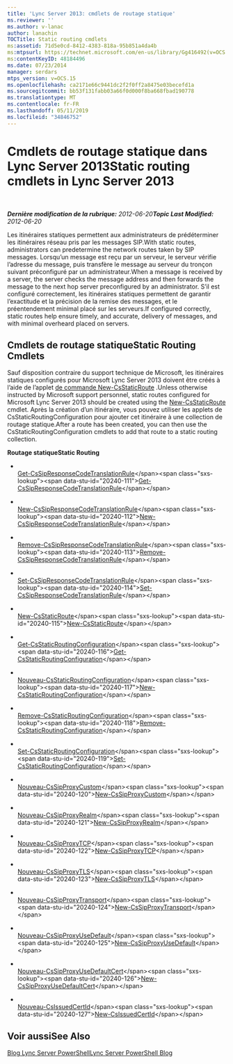 ```yaml
---
title: 'Lync Server 2013: cmdlets de routage statique'
ms.reviewer: ''
ms.author: v-lanac
author: lanachin
TOCTitle: Static routing cmdlets
ms:assetid: 71d5e0cd-8412-4383-818a-95b851a4da4b
ms:mtpsurl: https://technet.microsoft.com/en-us/library/Gg416492(v=OCS.15)
ms:contentKeyID: 48184496
ms.date: 07/23/2014
manager: serdars
mtps_version: v=OCS.15
ms.openlocfilehash: ca2171e66c9441dc2f2f0ff2a8475e03becefd1a
ms.sourcegitcommit: bb53f131fabb03a66f0d000f8ba668fbad190778
ms.translationtype: MT
ms.contentlocale: fr-FR
ms.lasthandoff: 05/11/2019
ms.locfileid: "34846752"
---
```

<div data-xmlns="http://www.w3.org/1999/xhtml">

<div class="topic" data-xmlns="http://www.w3.org/1999/xhtml" data-msxsl="urn:schemas-microsoft-com:xslt" data-cs="http://msdn.microsoft.com/en-us/">

<div data-asp="http://msdn2.microsoft.com/asp">

# <a name="static-routing-cmdlets-in-lync-server-2013"></a><span data-ttu-id="20240-102">Cmdlets de routage statique dans Lync Server 2013</span><span class="sxs-lookup"><span data-stu-id="20240-102">Static routing cmdlets in Lync Server 2013</span></span>

</div>

<div id="mainSection">

<div id="mainBody">

<span> </span>

<span data-ttu-id="20240-103">_**Dernière modification de la rubrique:** 2012-06-20_</span><span class="sxs-lookup"><span data-stu-id="20240-103">_**Topic Last Modified:** 2012-06-20_</span></span>

<span data-ttu-id="20240-104">Les itinéraires statiques permettent aux administrateurs de prédéterminer les itinéraires réseau pris par les messages SIP.</span><span class="sxs-lookup"><span data-stu-id="20240-104">With static routes, administrators can predetermine the network routes taken by SIP messages.</span></span> <span data-ttu-id="20240-105">Lorsqu’un message est reçu par un serveur, le serveur vérifie l’adresse du message, puis transfère le message au serveur du tronçon suivant préconfiguré par un administrateur.</span><span class="sxs-lookup"><span data-stu-id="20240-105">When a message is received by a server, the server checks the message address and then forwards the message to the next hop server preconfigured by an administrator.</span></span> <span data-ttu-id="20240-106">S’il est configuré correctement, les itinéraires statiques permettent de garantir l’exactitude et la précision de la remise des messages, et le préentendement minimal placé sur les serveurs.</span><span class="sxs-lookup"><span data-stu-id="20240-106">If configured correctly, static routes help ensure timely, and accurate, delivery of messages, and with minimal overheard placed on servers.</span></span>

<div>

## <a name="static-routing-cmdlets"></a><span data-ttu-id="20240-107">Cmdlets de routage statique</span><span class="sxs-lookup"><span data-stu-id="20240-107">Static Routing Cmdlets</span></span>

<span data-ttu-id="20240-108">Sauf disposition contraire du support technique de Microsoft, les itinéraires statiques configurés pour Microsoft Lync Server 2013 doivent être créés à l’aide de l’applet [de commande New-CsStaticRoute](https://technet.microsoft.com/en-us/library/Gg398265(v=OCS.15)) .</span><span class="sxs-lookup"><span data-stu-id="20240-108">Unless otherwise instructed by Microsoft support personnel, static routes configured for Microsoft Lync Server 2013 should be created using the [New-CsStaticRoute](https://technet.microsoft.com/en-us/library/Gg398265(v=OCS.15)) cmdlet.</span></span> <span data-ttu-id="20240-109">Après la création d’un itinéraire, vous pouvez utiliser les applets de CsStaticRoutingConfiguration pour ajouter cet itinéraire à une collection de routage statique.</span><span class="sxs-lookup"><span data-stu-id="20240-109">After a route has been created, you can then use the CsStaticRoutingConfiguration cmdlets to add that route to a static routing collection.</span></span>

<span data-ttu-id="20240-110">**Routage statique**</span><span class="sxs-lookup"><span data-stu-id="20240-110">**Static Routing**</span></span>

  - <span></span>  
    <span data-ttu-id="20240-111">[Get-CsSipResponseCodeTranslationRule](https://technet.microsoft.com/en-us/library/Gg398130(v=OCS.15))</span><span class="sxs-lookup"><span data-stu-id="20240-111">[Get-CsSipResponseCodeTranslationRule](https://technet.microsoft.com/en-us/library/Gg398130(v=OCS.15))</span></span>

  - <span></span>  
    <span data-ttu-id="20240-112">[New-CsSipResponseCodeTranslationRule](https://technet.microsoft.com/en-us/library/Gg413041(v=OCS.15))</span><span class="sxs-lookup"><span data-stu-id="20240-112">[New-CsSipResponseCodeTranslationRule](https://technet.microsoft.com/en-us/library/Gg413041(v=OCS.15))</span></span>

  - <span></span>  
    <span data-ttu-id="20240-113">[Remove-CsSipResponseCodeTranslationRule](https://technet.microsoft.com/en-us/library/Gg412932(v=OCS.15))</span><span class="sxs-lookup"><span data-stu-id="20240-113">[Remove-CsSipResponseCodeTranslationRule](https://technet.microsoft.com/en-us/library/Gg412932(v=OCS.15))</span></span>

  - <span></span>  
    <span data-ttu-id="20240-114">[Set-CsSipResponseCodeTranslationRule](https://technet.microsoft.com/en-us/library/Gg425895(v=OCS.15))</span><span class="sxs-lookup"><span data-stu-id="20240-114">[Set-CsSipResponseCodeTranslationRule](https://technet.microsoft.com/en-us/library/Gg425895(v=OCS.15))</span></span>

<!-- end list -->

  - <span></span>  
    <span data-ttu-id="20240-115">[New-CsStaticRoute](https://technet.microsoft.com/en-us/library/Gg398265(v=OCS.15))</span><span class="sxs-lookup"><span data-stu-id="20240-115">[New-CsStaticRoute](https://technet.microsoft.com/en-us/library/Gg398265(v=OCS.15))</span></span>

<!-- end list -->

  - <span></span>  
    <span data-ttu-id="20240-116">[Get-CsStaticRoutingConfiguration](https://technet.microsoft.com/en-us/library/Gg398754(v=OCS.15))</span><span class="sxs-lookup"><span data-stu-id="20240-116">[Get-CsStaticRoutingConfiguration](https://technet.microsoft.com/en-us/library/Gg398754(v=OCS.15))</span></span>

  - <span></span>  
    <span data-ttu-id="20240-117">[Nouveau-CsStaticRoutingConfiguration](https://technet.microsoft.com/en-us/library/Gg425811(v=OCS.15))</span><span class="sxs-lookup"><span data-stu-id="20240-117">[New-CsStaticRoutingConfiguration](https://technet.microsoft.com/en-us/library/Gg425811(v=OCS.15))</span></span>

  - <span></span>  
    <span data-ttu-id="20240-118">[Remove-CsStaticRoutingConfiguration](https://technet.microsoft.com/en-us/library/Gg398668(v=OCS.15))</span><span class="sxs-lookup"><span data-stu-id="20240-118">[Remove-CsStaticRoutingConfiguration](https://technet.microsoft.com/en-us/library/Gg398668(v=OCS.15))</span></span>

  - <span></span>  
    <span data-ttu-id="20240-119">[Set-CsStaticRoutingConfiguration](https://technet.microsoft.com/en-us/library/Gg398724(v=OCS.15))</span><span class="sxs-lookup"><span data-stu-id="20240-119">[Set-CsStaticRoutingConfiguration](https://technet.microsoft.com/en-us/library/Gg398724(v=OCS.15))</span></span>

<!-- end list -->

  - <span></span>  
    <span data-ttu-id="20240-120">[Nouveau-CsSipProxyCustom](https://technet.microsoft.com/en-us/library/Gg425904(v=OCS.15))</span><span class="sxs-lookup"><span data-stu-id="20240-120">[New-CsSipProxyCustom](https://technet.microsoft.com/en-us/library/Gg425904(v=OCS.15))</span></span>

<!-- end list -->

  - <span></span>  
    <span data-ttu-id="20240-121">[Nouveau-CsSipProxyRealm](https://technet.microsoft.com/en-us/library/Gg413084(v=OCS.15))</span><span class="sxs-lookup"><span data-stu-id="20240-121">[New-CsSipProxyRealm](https://technet.microsoft.com/en-us/library/Gg413084(v=OCS.15))</span></span>

<!-- end list -->

  - <span></span>  
    <span data-ttu-id="20240-122">[Nouveau-CsSipProxyTCP](https://technet.microsoft.com/en-us/library/Gg425745(v=OCS.15))</span><span class="sxs-lookup"><span data-stu-id="20240-122">[New-CsSipProxyTCP](https://technet.microsoft.com/en-us/library/Gg425745(v=OCS.15))</span></span>

<!-- end list -->

  - <span></span>  
    <span data-ttu-id="20240-123">[Nouveau-CsSipProxyTLS](https://technet.microsoft.com/en-us/library/Gg398629(v=OCS.15))</span><span class="sxs-lookup"><span data-stu-id="20240-123">[New-CsSipProxyTLS](https://technet.microsoft.com/en-us/library/Gg398629(v=OCS.15))</span></span>

<!-- end list -->

  - <span></span>  
    <span data-ttu-id="20240-124">[Nouveau-CsSipProxyTransport](https://technet.microsoft.com/en-us/library/Gg398489(v=OCS.15))</span><span class="sxs-lookup"><span data-stu-id="20240-124">[New-CsSipProxyTransport](https://technet.microsoft.com/en-us/library/Gg398489(v=OCS.15))</span></span>

<!-- end list -->

  - <span></span>  
    <span data-ttu-id="20240-125">[Nouveau-CsSipProxyUseDefault](https://technet.microsoft.com/en-us/library/Gg398274(v=OCS.15))</span><span class="sxs-lookup"><span data-stu-id="20240-125">[New-CsSipProxyUseDefault](https://technet.microsoft.com/en-us/library/Gg398274(v=OCS.15))</span></span>

<!-- end list -->

  - <span></span>  
    <span data-ttu-id="20240-126">[Nouveau-CsSipProxyUseDefaultCert](https://technet.microsoft.com/en-us/library/Gg425858(v=OCS.15))</span><span class="sxs-lookup"><span data-stu-id="20240-126">[New-CsSipProxyUseDefaultCert](https://technet.microsoft.com/en-us/library/Gg425858(v=OCS.15))</span></span>

<!-- end list -->

  - <span></span>  
    <span data-ttu-id="20240-127">[Nouveau-CsIssuedCertId](https://technet.microsoft.com/en-us/library/Gg425814(v=OCS.15))</span><span class="sxs-lookup"><span data-stu-id="20240-127">[New-CsIssuedCertId](https://technet.microsoft.com/en-us/library/Gg425814(v=OCS.15))</span></span>

</div>

<div>

## <a name="see-also"></a><span data-ttu-id="20240-128">Voir aussi</span><span class="sxs-lookup"><span data-stu-id="20240-128">See Also</span></span>


[<span data-ttu-id="20240-129">Blog Lync Server PowerShell</span><span class="sxs-lookup"><span data-stu-id="20240-129">Lync Server PowerShell Blog</span></span>](http://go.microsoft.com/fwlink/p/?linkid=203150)  
  

</div>

</div>

<span> </span>

</div>

</div>

</div>

